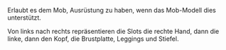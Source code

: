 Erlaubt es dem Mob, Ausrüstung zu haben, wenn das Mob-Modell dies unterstützt.

Von links nach rechts repräsentieren die Slots die rechte Hand, dann die linke, dann den Kopf, die Brustplatte, Leggings und Stiefel.